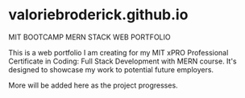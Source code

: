 # valoriebroderick.github.io

MIT BOOTCAMP MERN STACK WEB PORTFOLIO

This is a web portfolio I am creating for my MIT xPRO Professional Certificate in Coding: Full Stack Development with MERN course. 
It's designed to showcase my work to potential future employers.

More will be added here as the project progresses.
